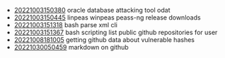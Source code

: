 - [20221003150380](/zet/20221003150380/README.md) oracle database attacking tool odat
- [20221003150445](/zet/20221003150445/README.md) linpeas winpeas peass-ng release downloads
- [20221003151318](/zet/20221003151318/README.md) bash parse xml cli
- [20221003151367](/zet/20221003151367/README.md) bash scripting list public github repositories for user
- [20221008181005](/zet/20221008181005/README.md) getting github data about vulnerable hashes
- [20221030050459](/zet/20221030050459/README.md) markdown on github
